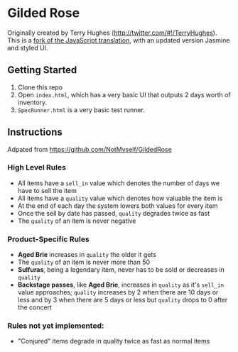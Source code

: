 # Gilded Rose

Originally created by Terry Hughes (http://twitter.com/#!/TerryHughes). This is a [fork of the JavaScript translation](https://github.com/emilybache/GildedRose-Refactoring-Kata/tree/master/js), with an updated version Jasmine and styled UI.

## Getting Started

1. Clone this repo
2. Open `index.html`, which has a very basic UI that outputs 2 days worth of inventory.
3. `SpecRunner.html` is a very basic test runner.

## Instructions

Adpated from https://github.com/NotMyself/GildedRose
### High Level Rules
- All items have a `sell_in` value which denotes the number of days we have to sell the item
- All items have a `quality` value which denotes how valuable the item is
- At the end of each day the system lowers both values for every item
- Once the sell by date has passed, `quality` degrades twice as fast
- The `quality` of an item is never negative

### Product-Specific Rules
- **Aged Brie** increases in `quality` the older it gets
- The `quality` of an item is never more than 50
- **Sulfuras**, being a legendary item, never has to be sold or decreases in `quality`
- **Backstage passes**, like **Aged Brie**, increases in `quality` as it's `sell_in` value approaches; `quality` increases by 2 when there are 10 days or less and by 3 when there are 5 days or less but `quality` drops to 0 after the concert

### Rules not yet implemented:
- "Conjured" items degrade in quality twice as fast as normal items

